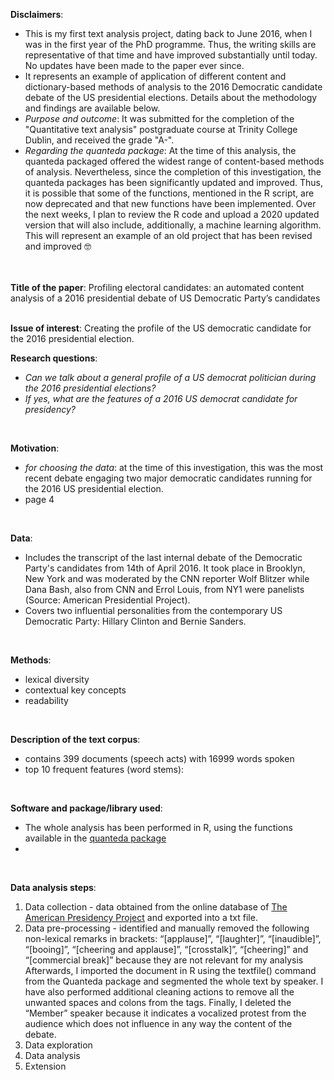 <b>Disclaimers</b>:
* This is my first text analysis project, dating back to June 2016, when I was in the first year of the PhD programme. Thus, the writing skills are representative of that time and have improved substantially until today. No updates have been made to the paper ever since.
* It represents an example of application of different content and dictionary-based methods of analysis to the 2016 Democratic candidate debate of the US presidential elections. Details about the methodology and findings are available below. 
* <i>Purpose and outcome</i>: It was submitted for the completion of the "Quantitative text analysis" postgraduate course at Trinity College Dublin, and received the grade "A-".
* <i>Regarding the quanteda package</i>: At the time of this analysis, the quanteda packaged offered the widest range of content-based methods of analysis. Nevertheless, since the completion of this investigation, the quanteda packages has been significantly updated and improved. Thus, it is possible that some of the functions, mentioned in the R script, are now deprecated and that new functions have been implemented. Over the next weeks, I plan to review the R code and upload a 2020 updated version that will also include, additionally, a machine learning algorithm. This will represent an example of an old project that has been revised and improved :nerd_face:
<br>
<br>
<b>Title of the paper</b>: Profiling electoral candidates: an automated content analysis of a 2016 presidential debate of US Democratic Party’s candidates
<br>
<br>

<b>Issue of interest</b>: Creating the profile of the US democratic candidate for the 2016 presidential election.
<br>

<b>Research questions</b>:
* <i>Can we talk about a general profile of a US democrat politician during the 2016 presidential elections?</i>
* <i>If yes, what are the features of a 2016 US democrat candidate for presidency?</i>
<br>

<b>Motivation</b>:
* <i>for choosing the data</i>: at the time of this investigation, this was the most recent debate engaging two major democratic candidates running for the 2016 US presidential election.
* page 4
<br>

<b>Data</b>: 
* Includes the transcript of the last internal debate of the Democratic Party's candidates from 14th of April 2016. It took place in Brooklyn, New York and was moderated by the CNN reporter Wolf Blitzer while Dana Bash, also from CNN and Errol Louis, from NY1 were panelists (Source: American Presidential Project).
* Covers two influential personalities from the contemporary US Democratic Party: Hillary Clinton and Bernie Sanders.
<br>

<b>Methods</b>:
* lexical diversity 
* contextual key concepts
* readability
<br>

<b>Description of the text corpus</b>:
* contains 399 documents (speech acts) with 16999 words spoken
* top 10 frequent features (word stems):

<br>

<b>Software and package/library used</b>:
* The whole analysis has been performed in R, using the functions available in the [quanteda package](https://quanteda.io/)
*
<br>

<b>Data analysis steps</b>:
1. Data collection - data obtained from the online database of [The American Presidency Project](https://www.presidency.ucsb.edu/documents/democratic-candidates-debate-brooklyn-new-york) and exported into a txt file.
2. Data pre-processing - identified and manually removed the following non-lexical remarks in brackets: “[applause]”, “[laughter]”, “[inaudible]”, “[booing]”, “[cheering and applause]”, “[crosstalk]”, “[cheering]” and “[commercial break]” because they are not relevant for my analysis
Afterwards, I imported the document in R using the textfile() command from the Quanteda package and segmented the whole text by speaker. I have also performed additional cleaning actions to remove all the unwanted spaces and colons from the tags. Finally, I deleted the “Member” speaker because it indicates a vocalized protest from the audience which does not influence in any way the content of the debate.
3. Data exploration
4. Data analysis
5. Extension

<br>
